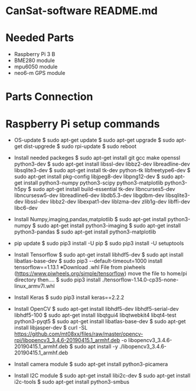 # CanSat-software README.md

# Needed Parts
* Raspberry Pi 3 B
* BME280 module
* mpu6050 module
* neo6-m GPS module

# Parts Connection


# Raspberry Pi setup commands
- OS-update
    $ sudo apt-get update
    $ sudo apt-get upgrade
    $ sudo apt-get dist-upgrede
    $ sudo rpi-update
    $ sudo reboot

- Install needed packeges
    $ sudo apt-get install git gcc make openssl python3-dev
    $ sudo apt-get install libssl-dev libbz2-dev libreadline-dev libsqlite3-dev
    $ sudo apt-get install tk-dev python-tk libfreetype6-dev 
    $ sudo apt-get install pkg-config libjpeg8-dev libpng12-dev
    $ sudo apt-get install python3-numpy python3-scipy python3-matplotlib python3-h5py 
    $ sudo apt-get install build-essential tk-dev libncurses5-dev libncursesw5-dev libreadline6-dev libdb5.3-dev libgdbm-dev libsqlite3-dev libssl-dev libbz2-dev libexpat1-dev liblzma-dev zlib1g-dev libffi-dev libc6-dev

- Install Numpy,imaging,pandas,matplotlib
    $ sudo apt-get install python3-numpy
    $ sudo apt-get install python3-imaging
    $ sudo apt-get install python3-pandas
    $ sudo apt-get install python3-matplotlib

- pip update
    $ sudo pip3 install -U pip
    $ sudo pip3 install -U setuptools

- Install Tensorflow
    $ sudo apt-get install libhdf5-dev
    $ sudo apt install libatlas-base-dev
    $ sudo pip3 --default-timeout=1000 install tensorflow==1.13.1
    ※Download .whl File from piwheels (https://www.piwheels.org/simple/tensorflow)
    move the file to home/pi directory then....
    $ sudo pip3 install ./tensorflow-1.14.0-cp35-none-linux_armv7l.whl

- Install Keras
    $ sudo pip3 install keras==2.2.2

- Install OpenCV
    $ sudo apt-get install libhdf5-dev libhdf5-serial-dev libhdf5-100
    $ sudo apt-get install libqtgui4 libqtwebkit4 libqt4-test python3-pyqt5
    $ sudo apt-get install libatlas-base-dev
    $ sudo apt-get install libjasper-dev
    $ curl -SL https://github.com/mt08xx/files/raw/master/opencv-rpi/libopencv3_3.4.6-20190415.1_armhf.deb -o libopencv3_3.4.6-20190415.1_armhf.deb
    $ sudo apt install -y ./libopencv3_3.4.6-20190415.1_armhf.deb

- Install camera module
    $ sudo apt-get install python3-picamera

- Install I2C module
    $ sudo apt-get install libi2c-dev
    $ sudo apt-get install i2c-tools
    $ sudo apt-get install python3-smbus